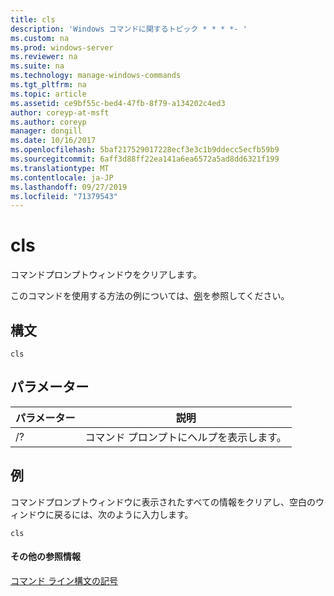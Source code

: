 ```yaml
---
title: cls
description: 'Windows コマンドに関するトピック * * * *- '
ms.custom: na
ms.prod: windows-server
ms.reviewer: na
ms.suite: na
ms.technology: manage-windows-commands
ms.tgt_pltfrm: na
ms.topic: article
ms.assetid: ce9bf55c-bed4-47fb-8f79-a134202c4ed3
author: coreyp-at-msft
ms.author: coreyp
manager: dongill
ms.date: 10/16/2017
ms.openlocfilehash: 5baf217529017228ecf3e3c1b9ddecc5ecfb59b9
ms.sourcegitcommit: 6aff3d88ff22ea141a6ea6572a5ad8dd6321f199
ms.translationtype: MT
ms.contentlocale: ja-JP
ms.lasthandoff: 09/27/2019
ms.locfileid: "71379543"
---
```

# <a name="cls"></a>cls



コマンドプロンプトウィンドウをクリアします。

このコマンドを使用する方法の例については、[例](#BKMK_examples)を参照してください。

## <a name="syntax"></a>構文

```
cls
```

## <a name="parameters"></a>パラメーター

|パラメーター|説明|
|---------|-----------|
|/?|コマンド プロンプトにヘルプを表示します。|

## <a name="BKMK_examples"></a>例

コマンドプロンプトウィンドウに表示されたすべての情報をクリアし、空白のウィンドウに戻るには、次のように入力します。
```
cls 
```

#### <a name="additional-references"></a>その他の参照情報

[コマンド ライン構文の記号](command-line-syntax-key.md)